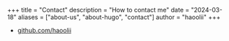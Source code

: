+++
title = "Contact"
description = "How to contact me"
date = "2024-03-18"
aliases = ["about-us", "about-hugo", "contact"]
author = "haoolii"
+++

- [github.com/haoolii](https://github.com/haoolii)
